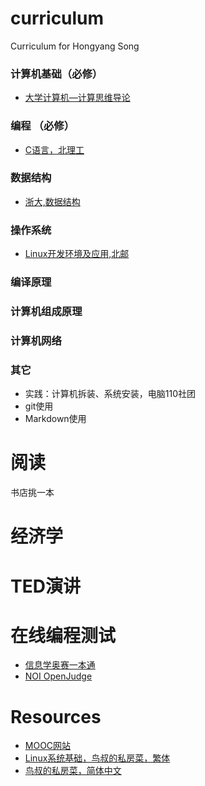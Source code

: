 # curriculum
Curriculum for Hongyang Song

### 计算机基础（必修）
* [大学计算机—计算思维导论](https://www.icourse163.org/course/HIT-7001)
### 编程 （必修）
* [C语言，北理工](https://www.icourse163.org/course/BIT-20019)
### 数据结构
* [浙大,数据结构](https://www.icourse163.org/course/ZJU-93001)
### 操作系统
* [Linux开发环境及应用,北邮](https://www.icourse163.org/course/BUPT-1003557006)
### 编译原理
### 计算机组成原理
### 计算机网络

### 其它

* 实践：计算机拆装、系统安装，电脑110社团
* git使用
* Markdown使用

# 阅读
书店挑一本

# 经济学

# TED演讲

# 在线编程测试
* [信息学奥赛一本通](http://ybt.ssoier.cn:8088/)
* [NOI OpenJudge](http://noi.openjudge.cn/)


# Resources
* [MOOC网站](https://www.icourse163.org/)
* [Linux系统基础，鸟叔的私房菜，繁体](http://linux.vbird.org/)
* [鸟叔的私房菜，简体中文](http://cn.linux.vbird.org/linux_basic/linux_basic.php)




